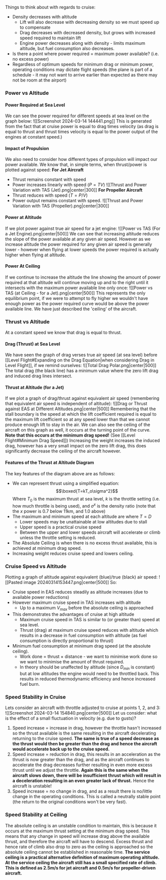 Things to think about with regards to cruise:
- Density decreases with altitude
	- Lift will also decrease with decreasing density so we must speed up to compensate
	- Drag decreases with decreased density, but grows with increased speed required to maintain lift
	- Engine power decreases along with density - limits maximum altitude, but fuel consumption also decreases.
- Is there a point where power required = maximum power available? (i.e. no excess power)
- Regardless of optimum speeds for minimum drag or minimum power, operating conditions may dictate flight speeds (the plane is part of a schedule - it may not want to arrive earlier than expected as there may not be room at the airport)
### Power vs Altitude
#### Power Required at Sea Level
We can see the power required for different speeds at sea level on the graph below:
![[Screenshot 2024-03-14 144441.png]]
This is generated from the fact that at cruise power is equal to drag times velocity (as drag is equal to thrust and thrust times velocity is equal to the power output of the engines at constant speed.)
#### Impact of Propulsion
We also need to consider how different types of propulsion will impact our power available.
We know that, in simple terms, when thrust/power is plotted against speed:
**For Jet Aircraft**
- Thrust remains constant with speed
- Power increases linearly with speed ($P=TV$)
![[Thrust and Power Variation with TAS (Jet).png|center|300]]
**For Propeller Aircraft**
- Thrust reduces with speed ($T=P/V$)
- Power output remains constant with speed.
![[Thrust and Power Variation with TAS (Propeller).png|center|300]]
#### Power at Altitude
If we plot power against true air speed for a jet engine:
![[Power vs TAS (For a Jet Engine).png|center|500]]
We can see that increasing altitude reduces the slope of the power available at any given air speed. However as we increase altitude the power required for any given air speed is generally lower - however when flying at lower speeds the power required is actually higher when flying at altitude.
#### Power At Ceiling
If we continue to increase the altitude the line showing the amount of power required at that altitude will continue moving up and to the right until it intersects with the maximum power available line only once:
![[Power vs TAS (at Ceiling - for a Jet).png|center|500]]
This represents the only equilibrium point, if we were to attempt to fly higher we wouldn't have enough power as the power required curve would be above the power available line.
We have just described the 'ceiling' of the aircraft.
### Thrust vs Altitude
At a constant speed we know that drag is equal to thrust.
#### Drag (Thrust) at Sea Level
We have seen the graph of drag verses true air speed (at sea level) before [[Level Flight#Expanding on the Drag Equation|when considering Drag in Level Flight]], if we remind ourselves:
![[Total Drag Polar.png|center|500]]
The total drag (the black line) has a minimum value where the zero lift drag and induced drag lines intersect.
#### Thrust at Altitude (for a Jet)
If we plot a graph of drag/thrust against equivalent air speed (remembering that equivalent air speed is independent of altitude):
![[Drag or Thrust against EAS at Different Altitudes.png|center|500]]
Remembering that the stall boundary is the speed at which the lift coefficient required is equal to the maximum lift coefficient so at any speed lower than that we cannot produce enough lift to stay in the air.
We can also see the ceiling of the aircraft on this graph as well, it occurs at the turning point of the curve.
**Note that this occurs at the minimum drag speed!** (See [[Level Flight#Minimum Drag Speed]])
Increasing the weight increases the induced drag, however has a very small impact on the zero lift drag, this does significantly decrease the ceiling of the aircraft however.
#### Features of the Thrust at Altitude Diagram
The key features of the diagram above are as follows:
- We can represent thrust using a simplified equation:
$$\boxed{T=kT_o\sigma^2}$$
Where $T_0$ is the maximum thrust at sea level, $k$ is the throttle setting (i.e. how much throttle is being used), and $\sigma^x$ is the density ratio (note that the $x$ power is 0.7 below 11km, and 1.0 above)
- The maximum and minimum speed at each altitude are where $T=D$
	- Lower speeds may be unattainable at low altitudes due to stall
	- Upper speed is a practical cruise speed
	- Between the upper and lower speeds aircraft will accelerate or climb unless the throttle setting is reduced.
- The Absolute Ceiling is when there is no excess thrust available, this is achieved at minimum drag speed.
- Increasing weight reduces cruise speed and lowers ceiling.
### Cruise Speed vs Altitude
Plotting a graph of altitude against equivalent (blue)/true (black) air speed:
![[Pasted image 20240314153447.png|center|500]]
So:
- Cruise speed in EAS reduces steadily as altitude increases (due to available power reductions)
- However maximum cruise speed in TAS increases with altitude
	- Up to a maximum $V_{max}$ before the absolute ceiling is approached
- This demonstrates the advantages of cruise at high altitude
	- Maximum cruise speed in TAS is similar to (or greater than) speed at sea level.
	- Thrust (drag) at maximum cruise speed reduces with altitude which results in a decrease in fuel consumption with altitude (as fuel consumption is directly proportional to thrust)
- Minimum fuel consumption at minimum drag speed (at the absolute ceiling).
	- Work done = thrust $\times$ distance - we want to minimise work done so we want to minimise the amount of thrust required.
	- In theory should be unaffected by altitude (since $D_{min}$ is constant) but at low altitudes the engine would need to be throttled back. This results in reduced thermodynamic efficiency and hence increased fuel burn.
### Speed Stability in Cruise
Lets consider an aircraft with throttle adjusted to cruise at points 1, 2, and 3:
![[Screenshot 2024-03-14 154840.png|center|500]]
Let us consider: what is the effect of a small fluctuation in velocity (e.g. due to gusts)?
1) Speed increase = increase in drag, however the throttle hasn't increased so the thrust available is the same resulting in the aircraft decelerating returning to the cruise speed. **The same is true of a speed decrease as the thrust would then be greater than the drag and hence the aircraft would accelerate back up to the cruise speed.**
2) Speed increase = reduction in drag, this results in an acceleration as the thrust is now greater than the drag, and as the aircraft continues to accelerate the drag decreases further resulting in even more excess thrust until we adjust the throttle. **Again this is the same when the aircraft slows down, there will be insufficient thrust which will result in a deceleration resulting in an even greater lack of thrust.** Hence the aircraft is unstable!
3) Speed increase = no change in drag, and as a result there is no/little change in the operating conditions. This is called a neutrally stable point (the return to the original conditions won't be very fast).
### Speed Stability at Ceiling
The absolute ceiling is an unstable condition to maintain, this is because it occurs at the maximum thrust setting at the minimum drag speed. This means that any change in speed will increase drag above the available thrust, and therefore the aircraft will have to descend.
Excess thrust and hence rate of climb also drop to zero as the ceiling is approached so the absolute ceiling cannot be established in reasonable time.
**The service ceiling is a practical alternative definition of maximum operating altitude. At the service ceiling the aircraft still has a small specified rate of climb.**
**This is defined as 2.5m/s for jet aircraft and 0.5m/s for propeller-driven aircraft.**